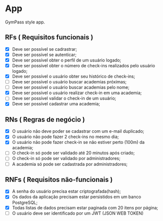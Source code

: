 # App

GymPass style app.

## RFs ( Requisitos funcionais )

- [x] Deve ser possível se cadrastrar;
- [x] Deve ser possível se autenticar;
- [x] Deve ser possível obter o perfil de um usuário logado;
- [x] Deve ser possível obter o número de check-ins realizados pelo usuário logado;
- [x] Deve ser possível o usuário obter seu histórico de check-ins;
- [ ] Deve ser possível o usuário buscar academias próximas;
- [ ] Deve ser possível o usuário buscar academias pelo nome;
- [x] Deve ser possível o usuário realizar check-in em uma academia;
- [ ] Deve ser possível validar o check-in de um usuário;
- [x] Deve ser possível cadastrar uma academia;

## RNs ( Regras de negócio )

- [x] O usuário não deve poder se cadastrar com um e-mail duplicado;
- [x] O usuário não pode fazer 2 check-ins no mesmo dia;
- [x] O usuário não pode fazer check-in se não estiver perto (100m) da academia;
- [ ] O check-in só pode ser validado até 20 minutos após criado;
- [ ] O check-in só pode ser validado por administradores;
- [ ] A academia só pode ser cadastrada por administradores;

## RNFs ( Requisitos não-funcionais )

- [x] A senha do usuário precisa estar criptografada(hash);
- [x] Os dados da aplicação precisam estar persistidos em um banco PostgreSQL;
- [x] Todas listas de dados precisam estar paginada com 20 itens por página; 
- [ ] O usuário deve ser identificado por um JWT (JSON WEB TOKEN)

